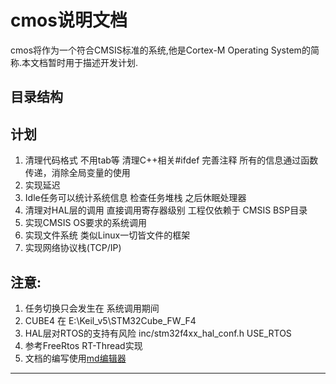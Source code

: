 # cmos说明文档
cmos将作为一个符合CMSIS标准的系统,他是Cortex-M Operating System的简称.本文档暂时用于描述开发计划.

## 目录结构

## 计划
1. 清理代码格式 不用tab等 清理C++相关#ifdef 完善注释 所有的信息通过函数传递，消除全局变量的使用
2. 实现延迟
3. Idle任务可以统计系统信息 检查任务堆栈 之后休眠处理器
4. 清理对HAL层的调用 直接调用寄存器级别 工程仅依赖于 CMSIS BSP目录
5. 实现CMSIS OS要求的系统调用
6. 实现文件系统 类似Linux一切皆文件的框架
7. 实现网络协议栈(TCP/IP)

## 注意:
1. 任务切换只会发生在 系统调用期间
2. CUBE4 在 E:\Keil\_v5\STM32Cube\_FW\_F4
3. HAL层对RTOS的支持有风险 inc/stm32f4xx\_hal\_conf.h USE\_RTOS
4. 参考FreeRtos RT-Thread实现
5. 文档的编写使用[md编辑器][1]

---------

[1]: http://write.blog.csdn.net/mdeditor

